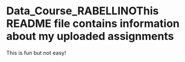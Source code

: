 # Data_Course_RABELLINOThis README file contains information about my uploaded assignments

This is fun but not easy!
